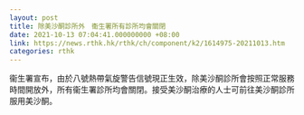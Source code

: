 ```yaml
---
layout: post
title: 除美沙酮診所外　衞生署所有診所均會關閉
date: 2021-10-13 07:04:41.000000000 +08:00
link: https://news.rthk.hk/rthk/ch/component/k2/1614975-20211013.htm
categories: rthk
---
```


衞生署宣布，由於八號熱帶氣旋警告信號現正生效，除美沙酮診所會按照正常服務時間開放外，所有衞生署診所均會關閉。接受美沙酮治療的人士可前往美沙酮診所服用美沙酮。

